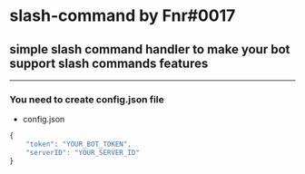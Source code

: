 # slash-command by Fnr#0017

## simple slash command handler to make your bot support slash commands features

---

### You need to create config.json file

- config.json
```js
{
    "token": "YOUR_BOT_TOKEN",
    "serverID": "YOUR_SERVER_ID"
}
```
